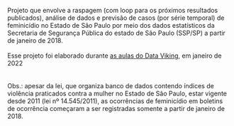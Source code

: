 Projeto que envolve a raspagem (com loop para os próximos resultados publicados), análise de dados e previsão de casos (por série temporal) de feminicídio no Estado de São Paulo por meio dos dados estatísticos da Secretaria de Segurança Pública do estado de São Paulo (SSP/SP) a partir de janeiro de 2018. <br><br>
Esse projeto foi elaborado durante [as aulas do Data Viking](https://www.youtube.com/watch?v=MMcoDBLXCa4), em janeiro de 2022<br><br><br>
Obs.: apesar da lei, que organiza banco de dados contendo índices de violência praticados contra a mulher no Estado de São Paulo, estar vigente desde 2011 (lei nº 14.545/2011), as ocorrências de feminicídio em boletins de ocorrência começaram a ser registradas somente a partir de janeiro de 2018.
